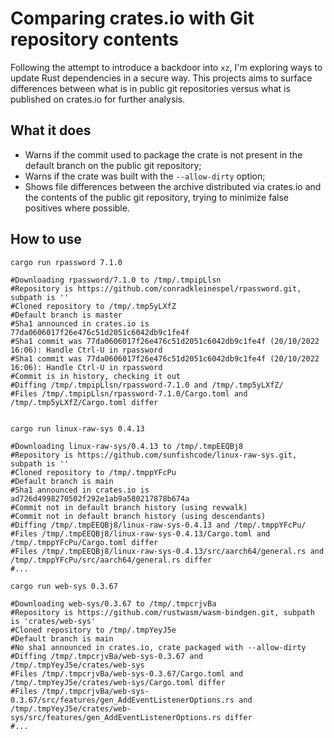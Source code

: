 # Comparing crates.io with Git repository contents

Following the attempt to introduce a backdoor into `xz`, I'm exploring ways to update Rust dependencies in a secure way. This projects aims to surface differences between what is in public git repositories versus what is published on crates.io for further analysis.

## What it does

- Warns if the commit used to package the crate is not present in the default branch on the public git repository;
- Warns if the crate was built with the `--allow-dirty` option;
- Shows file differences between the archive distributed via crates.io and the contents of the public git repository, trying to minimize false positives where possible.

## How to use


```shell
cargo run rpassword 7.1.0

#Downloading rpassword/7.1.0 to /tmp/.tmpipLlsn
#Repository is https://github.com/conradkleinespel/rpassword.git, subpath is ''
#Cloned repository to /tmp/.tmp5yLXfZ
#Default branch is master
#Sha1 announced in crates.io is 77da0606017f26e476c51d2051c6042db9c1fe4f
#Sha1 commit was 77da0606017f26e476c51d2051c6042db9c1fe4f (20/10/2022 16:06): Handle Ctrl-U in rpassword
#Sha1 commit was 77da0606017f26e476c51d2051c6042db9c1fe4f (20/10/2022 16:06): Handle Ctrl-U in rpassword
#Commit is in history, checking it out
#Diffing /tmp/.tmpipLlsn/rpassword-7.1.0 and /tmp/.tmp5yLXfZ/
#Files /tmp/.tmpipLlsn/rpassword-7.1.0/Cargo.toml and /tmp/.tmp5yLXfZ/Cargo.toml differ


cargo run linux-raw-sys 0.4.13

#Downloading linux-raw-sys/0.4.13 to /tmp/.tmpEEQBj8
#Repository is https://github.com/sunfishcode/linux-raw-sys.git, subpath is ''
#Cloned repository to /tmp/.tmppYFcPu
#Default branch is main
#Sha1 announced in crates.io is ad726d4998270502f292e1ab9a580217878b674a
#Commit not in default branch history (using revwalk)
#Commit not in default branch history (using descendants)
#Diffing /tmp/.tmpEEQBj8/linux-raw-sys-0.4.13 and /tmp/.tmppYFcPu/
#Files /tmp/.tmpEEQBj8/linux-raw-sys-0.4.13/Cargo.toml and /tmp/.tmppYFcPu/Cargo.toml differ
#Files /tmp/.tmpEEQBj8/linux-raw-sys-0.4.13/src/aarch64/general.rs and /tmp/.tmppYFcPu/src/aarch64/general.rs differ
#...

cargo run web-sys 0.3.67

#Downloading web-sys/0.3.67 to /tmp/.tmpcrjvBa
#Repository is https://github.com/rustwasm/wasm-bindgen.git, subpath is 'crates/web-sys'
#Cloned repository to /tmp/.tmpYeyJ5e
#Default branch is main
#No sha1 announced in crates.io, crate packaged with --allow-dirty
#Diffing /tmp/.tmpcrjvBa/web-sys-0.3.67 and /tmp/.tmpYeyJ5e/crates/web-sys
#Files /tmp/.tmpcrjvBa/web-sys-0.3.67/Cargo.toml and /tmp/.tmpYeyJ5e/crates/web-sys/Cargo.toml differ
#Files /tmp/.tmpcrjvBa/web-sys-0.3.67/src/features/gen_AddEventListenerOptions.rs and /tmp/.tmpYeyJ5e/crates/web-sys/src/features/gen_AddEventListenerOptions.rs differ
#...
```
